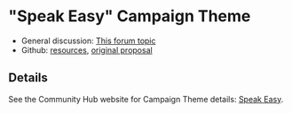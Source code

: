 # "Speak Easy" Campaign Theme

- General discussion: [This forum topic](https://community.humanetech.com/t/2786)
- Github: [resources](https://github.com/humanetech-community/awareness-program/tree/master/themes/speak-easy), [original proposal](https://github.com/humanetech-community/awareness-program/issues/19)

## Details

See the Community Hub website for Campaign Theme details: [Speak Easy](https://humanetech.community/awareness-program/campaign-themes/speak-easy/).